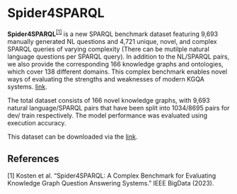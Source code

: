 # Spider4SPARQL

**Spider4SPARQL**<sup>[[1]](#myfootnote1)</sup>  is a new SPARQL benchmark dataset featuring 9,693 manually generated NL questions and 4,721 unique, novel, and complex SPARQL queries of varying complexity (There can be mutilple natural language questions per SPARQL query). In addition to the NL/SPARQL pairs, we also provide the corresponding 166 knowledge graphs and ontologies, which cover 138 different domains. This complex benchmark enables novel ways of evaluating the strengths and weaknesses of modern KGQA systems.  [link](https://arxiv.org/pdf/2309.16248.pdf).

The total dataset consists of 166 novel knowledge graphs, with 9,693 natural language/SPARQL pairs that have been split into 1034/8695 pairs for dev/ train respectively. The model performance was evaluated using execution accuracy.  

This dataset can be downloaded via the [link](https://github.com/ckosten/Spider4SPARQL).


## References 
<a name="myfootnote1">[1]</a> Kosten et al. “Spider4SPARQL: A Complex Benchmark for Evaluating Knowledge Graph Question Answering Systems.” IEEE BigData (2023).
